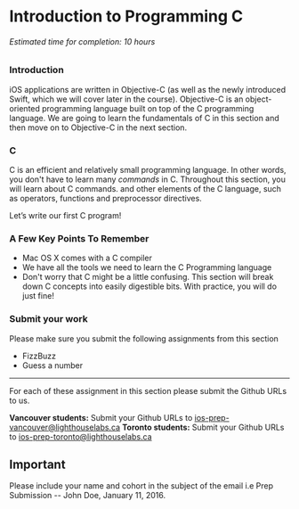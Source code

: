 # Introduction to Programming C
###### Estimated time for completion: 10 hours

### Introduction
iOS applications are written in Objective-C (as well as the newly introduced Swift, which we will cover later in the course). Objective-C is an object-oriented programming language built on top of the C programming language. We are going to learn the fundamentals of C in this section and then move on to Objective-C in the next section.

### C
C is an efficient and relatively small programming language. In other words, you don't have to learn many *commands* in C. Throughout this section, you will learn about C commands. and other elements of the C language, such as operators, functions and preprocessor directives.

Let’s write our first C program!

### A Few Key Points To Remember
* Mac OS X comes with a C compiler
* We have all the tools we need to learn the C Programming language
* Don't worry that C might be a little confusing. This section will break down C concepts into easily digestible bits. With practice, you will do just fine!

### Submit your work
Please make sure you submit the following assignments from this section
- FizzBuzz
- Guess a number

---

For each of these assignment in this section please submit the Github URLs to us.

**Vancouver students:**
Submit your Github URLs to [ios-prep-vancouver@lighthouselabs.ca](http://)
**Toronto students:**
Submit your Github URLs to [ios-prep-toronto@lighthouselabs.ca](http://)

## Important

Please include your name and cohort in the subject of the email i.e Prep Submission -- John Doe, January 11, 2016.
